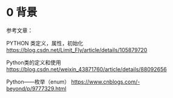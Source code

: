 # 0 背景

参考文章：

PYTHON 类定义，属性，初始化   https://blog.csdn.net/Limit_Fly/article/details/105879720

Python类的定义和使用    https://blog.csdn.net/weixin_43871760/article/details/88092656

Python——枚举（enum）  https://www.cnblogs.com/-beyond/p/9777329.html
